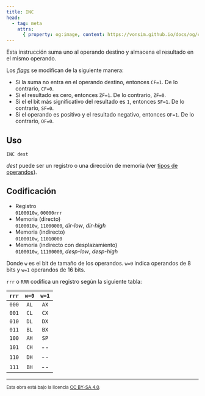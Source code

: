 ```yaml
---
title: INC
head:
  - tag: meta
    attrs:
      { property: og:image, content: https://vonsim.github.io/docs/og/cpu/instructions/inc.png }
---
```


Esta instrucción suma uno al operando destino y almacena el resultado en el mismo operando.

Los [_flags_](/docs/cpu/#flags) se modifican de la siguiente manera:

- Si la suma no entra en el operando destino, entonces `CF=1`. De lo contrario, `CF=0`.
- Si el resultado es cero, entonces `ZF=1`. De lo contrario, `ZF=0`.
- Si el el bit más significativo del resultado es `1`, entonces `SF=1`. De lo contrario, `SF=0`.
- Si el operando es positivo y el resultado negativo, entonces `OF=1`. De lo contrario, `OF=0`.

## Uso

```vonsim
INC dest
```

_dest_ puede ser un registro o una dirección de memoria (ver [tipos de operandos](/docs/cpu/assembly/#operandos)).

## Codificación

- Registro  
  `0100010w`, `00000rrr`
- Memoria (directo)  
  `0100010w`, `11000000`, _dir-low_, _dir-high_
- Memoria (indirecto)  
  `0100010w`, `11010000`
- Memoria (indirecto con desplazamiento)  
  `0100010w`, `11100000`, _desp-low_, _desp-high_

Donde `w` es el bit de tamaño de los operandos. `w=0` indica operandos de 8 bits y `w=1` operandos de 16 bits.

`rrr` o `RRR` codifica un registro según la siguiente tabla:

| `rrr` | `w=0` | `w=1` |
| :---: | :---: | :---: |
| `000` | `AL`  | `AX`  |
| `001` | `CL`  | `CX`  |
| `010` | `DL`  | `DX`  |
| `011` | `BL`  | `BX`  |
| `100` | `AH`  | `SP`  |
| `101` | `CH`  |  --   |
| `110` | `DH`  |  --   |
| `111` | `BH`  |  --   |

---

<small>Esta obra está bajo la licencia <a target="_blank" rel="license noopener noreferrer" href="http://creativecommons.org/licenses/by-sa/4.0/">CC BY-SA 4.0</a>.</small>

